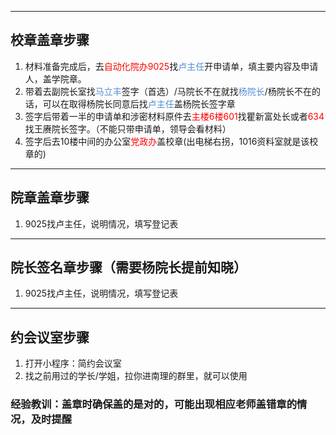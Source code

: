 ***
## 校章盖章步骤
1.  材料准备完成后，去<font color="#ff0000">自动化院办9025</font>找<font color="#548dd4">卢主任</font>开申请单，填主要内容及申请人，盖学院章。
2. 带着去副院长室找<font color="#548dd4">马立丰</font>签字（首选）/马院长不在就找<font color="#548dd4">杨院长</font>/杨院长不在的话，可以在取得杨院长同意后找<font color="#548dd4">卢主任</font>盖杨院长签字章
3. 签字后带着一半的申请单和涉密材料原件去<font color="#ff0000">主楼6楼601</font>找瞿新富处长或者<font color="#ff0000">634</font>找王赓院长签字。（不能只带申请单，领导会看材料）
4.  签字后去10楼中间的办公室<font color="#ff0000">党政办</font>盖校章(出电梯右拐，1016资料室就是该校章的)
***
## **院章盖章步骤**
1. 9025找卢主任，说明情况，填写登记表
***
## **院长签名章步骤**（需要杨院长提前知晓）
1. 9025找卢主任，说明情况，填写登记表
***
## **约会议室步骤**
1. 打开小程序：简约会议室
2. 找之前用过的学长/学姐，拉你进南理的群里，就可以使用
### **经验教训**：盖章时确保盖的是对的，可能出现相应老师盖错章的情况，及时提醒